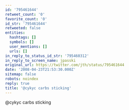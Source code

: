 ```yaml
---
id: '795461644'
retweet_count: '0'
favorite_count: '0'
id_str: '795461644'
retweeted: false
entities:
  hashtags: []
  symbols: []
  user_mentions: []
  urls: []
in_reply_to_status_id_str: '795460312'
in_reply_to_screen_name: jpasski
original_url: https://twitter.com/jth/status/795461644
date: '2008-04-23T21:53:30.000Z'
sitemap: false
robots: noindex
reply: true
title: '@cykyc carbs sticking'
---
```


@cykyc carbs sticking